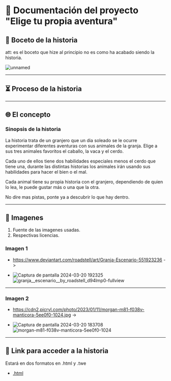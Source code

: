 # 📰 **Documentación del proyecto "Elige tu propia aventura"**

## 📓 **Boceto de la historia** 
att: es el boceto que hize al principio no es como ha acabado siendo la historia.

![unnamed](https://github.com/axckzz/J25-VideoGames/assets/144990882/c597e996-5442-4bca-9c49-7a34a1494198)

---

## ⏳ **Proceso de la historia**

---

## 🌐 **El concepto**
### **Sinopsis de la historia**

La historia trata de un granjero que un dia soleado se le ocurre experimentar diferentes aventuras con sus animales de la granja. Elige a sus tres animales favoritos el caballo, la vaca y el cerdo.

Cada uno de ellos tiene dos habilidades especiales menos el cerdo que tiene una, durante las distintas historias los animales irán usando sus habilidades para hacer el bien o el mal.

Cada animal tiene su propia historia con el granjero, dependiendo de quien lo lea, le puede gustar más o una que la otra.

No dire mas pistas, ponte ya a descubrir lo que hay dentro.

---

## 📄 **Imagenes**
1. Fuente de las imagenes usadas.
2. Respectivas licencias.

### **Imagen 1**
-  https://www.deviantart.com/roadstell/art/Granja-Escenario-551923236 ->
  
-  ![Captura de pantalla 2024-03-20 192325](https://github.com/axckzz/J25-VideoGames/assets/144990882/bde2d638-ae66-4845-ad01-0eb5cce34641)
  ![granja__escenario__by_roadstell_d94lmp0-fullview](https://github.com/axckzz/J25-VideoGames/assets/144990882/b283f70a-0330-464d-9994-b7dbbd4bbbf3)
  
---

### **Imagen 2**
- https://cdn2.picryl.com/photo/2023/01/11/morgan-m81-f038v-manticora-5ee0f0-1024.jpg ->
  
-  ![Captura de pantalla 2024-03-20 183708](https://github.com/axckzz/J25-VideoGames/assets/144990882/04b58ae4-2f0d-4276-a381-0ae8de4586e2)
  ![morgan-m81-f038v-manticora-5ee0f0-1024](https://github.com/axckzz/J25-VideoGames/assets/144990882/1faf2d89-0c28-4e63-ab43-0c5405a6d40c)


---

## 🗻 **Link para acceder a la historia**

Estará en dos formatos en .html y .twe

- [.html](https://github.com/axckzz/J25-VideoGames/blob/main/ApuntesAsignatura-Video/Videojuego.html)

